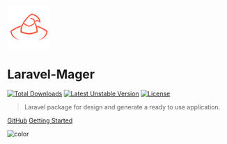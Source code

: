 <!-- _coverpage.md -->

![logo](_images/laravel-mager-logo.png)

# Laravel-Mager

[![Total Downloads](https://poser.pugx.org/faizalami/laravel-mager/downloads)](https://packagist.org/packages/faizalami/laravel-mager) [![Latest Unstable Version](https://poser.pugx.org/faizalami/laravel-mager/v/unstable)](//packagist.org/packages/faizalami/laravel-mager) [![License](https://poser.pugx.org/faizalami/laravel-mager/license)](https://packagist.org/packages/faizalami/laravel-mager)

> Laravel package for design and generate a ready to use application.

[GitHub](https://github.com/faizalami/laravel-mager)
[Getting Started](installation.md)

<!-- background color -->

![color](#333333)
